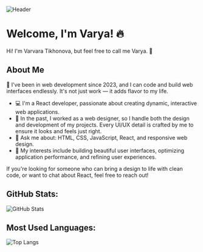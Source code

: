 ![Header](https://images.unsplash.com/photo-1671260657902-4057e6582f3e?q=80&w=3270&auto=format&fit=crop&ixlib=rb-4.0.3&ixid=M3wxMjA3fDB8MHxwaG90by1wYWdlfHx8fGVufDB8fHx8fA%3D%3D)


# Welcome, I'm Varya! 🔥

Hi! I'm Varvara Tikhonova, but feel free to call me Varya. 🙌

## About Me
🚀 I've been in web development since 2023, and I can code and build web interfaces endlessly. It's not just work — it adds flavor to my life.

- 💻 I'm a React developer, passionate about creating dynamic, interactive web applications.
- 🎨 In the past, I worked as a web designer, so I handle both the design and development of my projects. Every UI/UX detail is crafted by me to ensure it looks and feels just right.
- 💬 Ask me about: HTML, CSS, JavaScript, React, and responsive web design.
- 🎯 My interests include building beautiful user interfaces, optimizing application performance, and refining user experiences.

If you're looking for someone who can bring a design to life with clean code, or want to chat about React, feel free to reach out!

## GitHub Stats:
![GitHub Stats](https://github-profile-summary-cards.vercel.app/api/cards/stats?username=varvaratikh&theme=radical)

## Most Used Languages:
![Top Langs](https://github-profile-summary-cards.vercel.app/api/cards/repos-per-language?username=varvaratikh&theme=radical)
